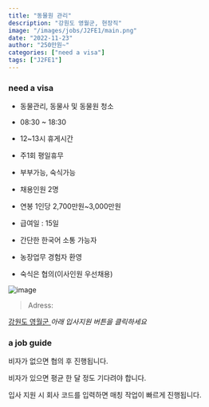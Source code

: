 ```yaml
---
title: "동물원 관리"
description: "강원도 영월군, 현장직"
image: "/images/jobs/J2FE1/main.png"
date: "2022-11-23"
author: "250만원~"
categories: ["need a visa"]
tags: ["J2FE1"]
---
```


### need a visa
<!--### NO visa-->

* 동물관리, 동물사 및 동물원 청소
* 08:30 ~ 18:30
* 12~13시 휴게시간
* 주1회 평일휴무
* 부부가능, 숙식가능
* 채용인원 2명

* 연봉 1인당 2,700만원~3,000만원
* 급여일 : 15일
* 간단한 한국어 소통 가능자

* 농장업무 경험자 환영
* 숙식은 협의(이사인원 우선채용)

![image](/images/jobs/J2FE1/map.png)

> Adress:
<a target="_blank" rel="noopener noreferrer" href="http://map.naver.com/v5/search/%EA%B0%95%EC%9B%90%EB%8F%84%20%EC%98%81%EC%9B%94%EA%B5%B0/address/14300307.728361856,4464753.56345075,%EA%B0%95%EC%9B%90%EB%8F%84%20%EC%98%81%EC%9B%94%EA%B5%B0,adm?c=14041015.1012198,4323301.8928651,6.29,0,0,0,dh&isCorrectAnswer=true">
    강원도 영월군
</a>
<!--
4	
0	
주식회사 티에스에스챔프	
강원도 영월군 남면 연당리 662-2 펫힐링 달빛동물원	
E-7	
김혜령	
010-9523-5560	
-->
<cite>아래 입사지원 버튼을 클릭하세요</cite>

### a job guide
비자가 없으면 협의 후 진행됩니다.

비자가 있으면 평균 한 달 정도 기다려야 합니다.

입사 지원 시 회사 코드를 입력하면 매칭 작업이 빠르게 진행됩니다.